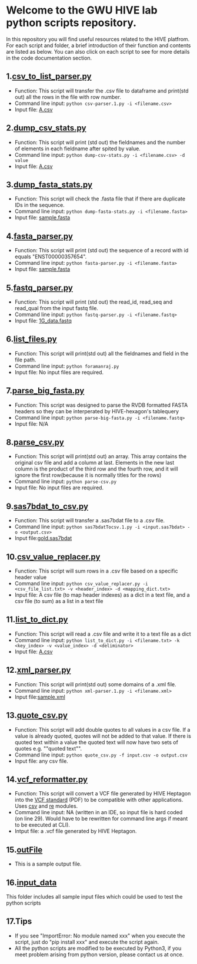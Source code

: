 # Welcome to the GWU HIVE lab python scripts repository.
In this repository you will find useful resources related to the HIVE platfrom. For each script and folder, a brief introduction of their function and contents are listed as below. You can also click on each script to see for more details in the code documentation section.

## 1.[csv_to_list_parser.py](https://github.com/GW-HIVE/scripts/blob/main/python/csv_to_list_parser.py)
* Function: This script will transfer the .csv file to dataframe and print(std out) all the rows in the file with row number.
* Command line input: `python csv-parser.1.py -i <filename.csv>`
* Input file:	[A.csv](https://github.com/GW-HIVE/scripts/blob/main/io_data/input_data/A.csv)

## 2.[dump_csv_stats.py](https://github.com/GW-HIVE/scripts/blob/main/python/dump_csv_stats.py)
* Function: This script will print (std out) the fieldnames and the number of elements in each fieldname after spited by value.
* Command line input: `python dump-csv-stats.py -i <filename.csv> -d value`
* Input file:	[A.csv](https://github.com/GW-HIVE/scripts/blob/main/io_data/input_data/A.csv)

## 3.[dump_fasta_stats.py](https://github.com/GW-HIVE/scripts/blob/main/python/dump_fasta_stats.py)
* Function: This script will check the .fasta file that if there are duplicate IDs in the sequence.
* Command line input: `python dump-fasta-stats.py -i <filename.fasta>`
* Input file:	[sample.fasta](https://github.com/GW-HIVE/scripts/blob/main/io_data/input_data/sample.fasta)

## 4.[fasta_parser.py](https://github.com/GW-HIVE/scripts/blob/main/python/fasta_parser.py)
* Function: This script will print (std out) the sequence of a record with id equals "ENST00000357654".
* Command line input: `python fasta-parser.py -i <filename.fasta>`
* Input file:	[sample.fasta](https://github.com/GW-HIVE/scripts/blob/main/io_data/input_data/sample.fasta)

## 5.[fastq_parser.py](https://github.com/GW-HIVE/scripts/blob/main/python/fastq_parser.py)
* Function: This script will print (std out) the read_id, read_seq and read_qual from the input fastq file.
* Command line input: `python fastq-parser.py -i <filename.fastq>`
* Input file:	[1G_data.fastq](https://github.com/GW-HIVE/scripts/blob/main/io_data/input_data/1G_data.fastq)

## 6.[list_files.py](https://github.com/GW-HIVE/scripts/blob/main/python/list_files.py)
* Function: This script will print(std out) all the fieldnames and field in the file path.
* Command line input: `python foramanraj.py`
* Input file:	No input files are required.

## 7.[parse_big_fasta.py](https://github.com/GW-HIVE/scripts/blob/main/python/parse_big_fasta.py)
* Function: This script was designed to parse the RVDB formatted FASTA headers so they can be interperated by HIVE-hexagon's tablequery
* Command line input: `python parse-big-fasta.py -i <filename.fastq>`
* Input file: N/A

## 8.[parse_csv.py](https://github.com/GW-HIVE/scripts/blob/parse_csv.py)
* Function: This script will print(std out) an array. This array contains the original csv file and add a column at last. Elements in the new last column is the product of the third row and the fourth row, and it will ignore the first row(because it is normally titles for the rows)
* Command line input: `python parse-csv.py`
* Input file:	No input files are required.

## 9.[sas7bdat_to_csv.py](https://github.com/GW-HIVE/scripts/blob/main/python/sas7bdat_to_csv.py)
* Function: This script will transfer a .sas7bdat file to a .csv file.
* Command line input: `python sas7bdatTocsv.1.py -i <input.sas7bdat> -o <output.csv>`
* Input file:[gold.sas7bdat](https://github.com/GW-HIVE/scripts/blob/main/io_data/input_data/gold.sas7bdat)

## 10.[csv_value_replacer.py](https://github.com/GW-HIVE/scripts/blob/main/python/csv_value_replacer.py)
* Function: This script will sum rows in a .csv file based on a specific header value
* Command line input: `python csv_value_replacer.py -i <csv_file_list.txt> -v <header_index> -d <mapping_dict.txt>`
* Input file: A csv file (to map header indexes) as a dict in a text file, and a csv file (to sum) as a list in a text file

## 11.[list_to_dict.py](https://github.com/GW-HIVE/scripts/blob/main/python/list_to_dict.py)
* Function: This script will read a .csv file and write it to a text file as a dict
* Command line input: `python list_to_dict.py -i <filename.txt> -k <key_index> -v <value_index> -d <deliminator>`
* Input file:	[A.csv](https://github.com/GW-HIVE/scripts/blob/main/io_data/input_data/A.csv)

## 12.[xml_parser.py](https://github.com/GW-HIVE/scripts/blob/main/python/xml_parser.py)
* Function:	This script will print(std out) some domains of a .xml file.
* Command line input: `python xml-parser.1.py -i <filename.xml>`
* Input file:[sample.xml](https://github.com/GW-HIVE/scripts/blob/main/io_data/input_data/sample.xml)

## 13.[quote_csv.py](https://github.com/GW-HIVE/scripts/blob/main/python/quote_csv.py)
* Function:	This script will add double quotes to all values in a csv file. If a value is already quoted, quotes will not be added to that value. If there is quoted text within a value the quoted text will now have two sets of quotes e.g. ""quoted text"".
* Command line input: `python quote_csv.py -f input.csv -o output.csv`
* Input file: any csv file.

## 14.[vcf_reformatter.py](https://github.com/GW-HIVE/scripts/blob/main/python/VCFReformatter.py)
* Function: This script will convert a VCF file generated by HIVE Heptagon into the [VCF standard](https://samtools.github.io/hts-specs/VCFv4.2.pdf) (PDF) to be compatible with other applications. Uses [csv](https://github.com/python/cpython/blob/3.9/Lib/csv.py) and [re](https://github.com/python/cpython/blob/3.9/Lib/re.py) modules.
* Command line input: NA (written in an IDE, so input file is hard coded (on line 29). Would have to be rewritten for command line args if meant to be executed at CLI).
* Intput file: a .vcf file generated by HIVE Heptagon.

## 15.[outFile](https://github.com/GW-HIVE/scripts/blob/main/io_data/outFile)
* This is a sample output file.

## 16.[input_data](https://github.com/GW-HIVE/scripts/tree/main/io_data/input_data)
This folder includes all sample input files which could be used to test the python scripts

## 17.Tips
* If you see "ImportError: No module named xxx" when you execute the script, just do "pip install xxx" and execute the script again.
* All the python scripts are modified to be executed by Python3, if you meet problem arising from python version, please contact us at once.

